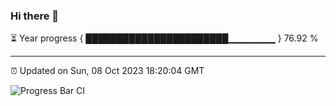 ### Hi there 👋

⏳ Year progress { ███████████████████████▁▁▁▁▁▁▁ } 76.92 %

---

⏰ Updated on Sun, 08 Oct 2023 18:20:04 GMT

![Progress Bar CI](https://github.com/ZhaoGui/ZhaoGui/workflows/Progress%20Bar%20CI/badge.svg)
